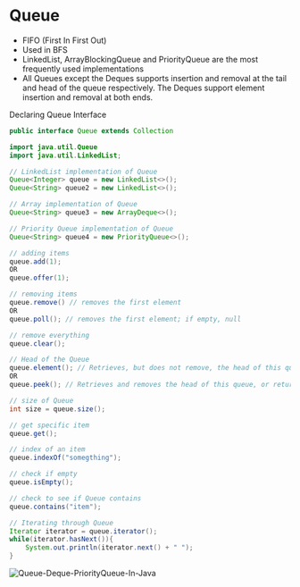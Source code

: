 # Queue

* FIFO (First In First Out)
* Used in BFS
* LinkedList, ArrayBlockingQueue and PriorityQueue are the most frequently used implementations
* All Queues except the Deques supports insertion and removal at the tail and head of the queue respectively. The Deques support element insertion and removal at both ends. 

Declaring Queue Interface
```java
public interface Queue extends Collection
```

```java
import java.util.Queue
import java.util.LinkedList;

// LinkedList implementation of Queue
Queue<Integer> queue = new LinkedList<>();
Queue<String> queue2 = new LinkedList<>();

// Array implementation of Queue
Queue<String> queue3 = new ArrayDeque<>();

// Priority Queue implementation of Queue
Queue<String> queue4 = new PriorityQueue<>();

// adding items
queue.add(1);
OR
queue.offer(1);

// removing items
queue.remove() // removes the first element
OR
queue.poll(); // removes the first element; if empty, null

// remove everything
queue.clear();

// Head of the Queue
queue.element(); // Retrieves, but does not remove, the head of this queue
OR
queue.peek(); // Retrieves and removes the head of this queue, or returns null if this queue is empty.

// size of Queue
int size = queue.size();

// get specific item
queue.get();

// index of an item
queue.indexOf("somegthing");

// check if empty
queue.isEmpty();

// check to see if Queue contains
queue.contains("item");

// Iterating through Queue
Iterator iterator = queue.iterator();
while(iterator.hasNext()){
    System.out.println(iterator.next() + " ");
}
```

![Queue-Deque-PriorityQueue-In-Java](https://user-images.githubusercontent.com/93812258/184536920-d0f22ced-dfdc-43ce-ada8-6e542735d587.png)
